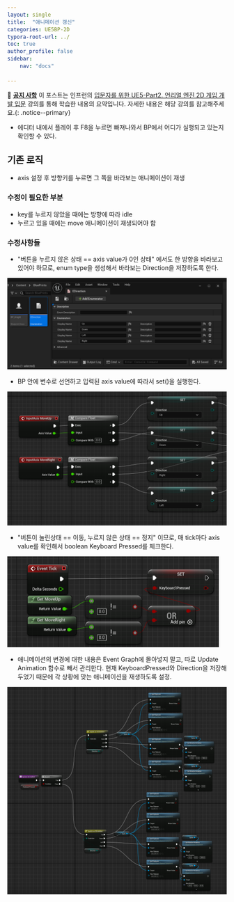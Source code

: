 ```yaml
---
layout: single
title:  "애니메이션 갱신"
categories: UE5BP-2D
typora-root-url: ../
toc: true
author_profile: false
sidebar:
    nav: "docs"

---
```


🌝 **<u>공지 사항</u>** 이 포스트는 인프런의 [입문자를 위한 UE5-Part2. 언리얼 엔진 2D 게임 개발 입문](https://www.inflearn.com/course/%EC%96%B8%EB%A6%AC%EC%96%BC5-%EA%B0%9C%EB%B0%9C%EC%9D%98%EC%A0%95%EC%84%9D-2/dashboard) 강의를 통해 학습한 내용의 요약입니다. 자세한 내용은 해당 강의를 참고해주세요.{: .notice--primary} 

- 에디터 내에서 플레이 후 F8을 누르면 빠져나와서 BP에서 어디가 실행되고 있는지 확인할 수 있다. 

## 기존 로직 
- axis 설정 후 방향키를 누르면 그 쪽을 바라보는 애니메이션이 재생
### 수정이 필요한 부분 
- key를 누르지 않았을 때에는 방향에 따라 idle 
- 누르고 있을 때에는 move 애니메이션이 재생되어야 함 
### 수정사항들
- "버튼을 누르지 않은 상태 == axis value가 0인 상태" 에서도 한 방향을 바라보고 있어야 하므로, enum type을 생성해서 바라보는 Direction을 저장하도록 한다. 

<img src="/../images/2024-04-04-Animation/image-20240404222138271.png" alt="image-20240404222138271" style="zoom: 50%;" />

- BP 안에 변수로 선언하고 입력된 axis value에 따라서 set()을 실행한다. 

<img src="/../images/2024-04-04-Animation/image-20240404222313754.png" alt="image-20240404222313754" style="zoom:50%;" />

- "버튼이 눌린상태 == 이동, 누르지 않은 상태 == 정지" 이므로, 매 tick마다 axis value를 확인해서 boolean Keyboard Pressed를 체크한다. 

<img src="/../images/2024-04-04-Animation/image-20240404222554292.png" alt="image-20240404222554292" style="zoom:50%;" />

- 애니메이션의 변경에 대한 내용은 Event Graph에 몰아넣지 말고, 따로 Update Animation 함수로 빼서 관리한다. 
  현재 KeyboardPressed와 Direction을 저장해두었기 때문에 각 상황에 맞는 애니메이션을 재생하도록 설정. 

<img src="/../images/2024-04-04-Animation/image-20240404222704383.png" alt="image-20240404222704383" style="zoom:50%;" />



